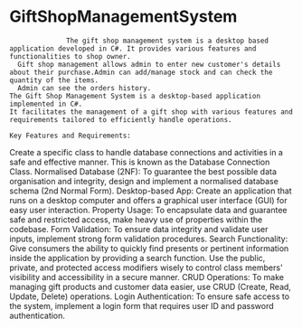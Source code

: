 # GiftShopManagementSystem
                  The gift shop management system is a desktop based application developed in C#. It provides various features and functionalities to shop owner.
      Gift shop management allows admin to enter new customer's details about their purchase.Admin can add/manage stock and can check the quantity of the items.
      Admin can see the orders history.
    The Gift Shop Management System is a desktop-based application implemented in C#. 
    It facilitates the management of a gift shop with various features and requirements tailored to efficiently handle operations.

    Key Features and Requirements:
Create a specific class to handle database connections and activities in a safe and effective manner. This is known as the Database Connection Class.
Normalised Database (2NF): To guarantee the best possible data organisation and integrity, design and implement a normalised database schema (2nd Normal Form).
Desktop-based App: Create an application that runs on a desktop computer and offers a graphical user interface (GUI) for easy user interaction.
Property Usage: To encapsulate data and guarantee safe and restricted access, make heavy use of properties within the codebase.
Form Validation: To ensure data integrity and validate user inputs, implement strong form validation procedures.
Search Functionality: Give consumers the ability to quickly find presents or pertinent information inside the application by providing a search function.
Use the public, private, and protected access modifiers wisely to control class members' visibility and accessibility in a secure manner.
CRUD Operations: To make managing gift products and customer data easier, use CRUD (Create, Read, Update, Delete) operations.
Login Authentication: To ensure safe access to the system, implement a login form that requires user ID and password authentication.


